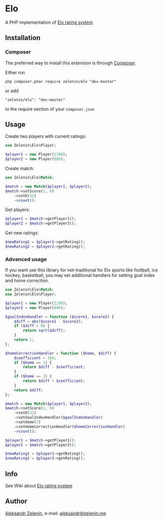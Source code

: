 # Elo

A PHP implementation of [Elo rating system](http://en.wikipedia.org/wiki/Elo_rating_system)

## Installation

### Composer

The preferred way to install this extension is through [Composer](http://getcomposer.org/).

Either run

```
php composer.phar require zelenin/elo "dev-master"
```

or add

```
"zelenin/elo": "dev-master"
```

to the require section of your ```composer.json```

## Usage

Create two players with current ratings:

```php
use Zelenin\Elo\Player;

$player1 = new Player(1200);
$player2 = new Player(800);
```

Create match:

```php
use Zelenin\Elo\Match;

$match = new Match($player1, $player2);
$match->setScore(1, 0)
    ->setK(32)
    ->count();
```

Get players:

```php
$player1 = $match->getPlayer1();
$player2 = $match->getPlayer2();
```

Get new ratings:

```php
$newRating1 = $player1->getRating();
$newRating2 = $player2->getRating();
```

### Advanced usage

If you want use this library for not-traditional for Elo sports like football, ice hockey, basketball, you may set additional handlers for setting goal index and home correction.

```php
use Zelenin\Elo\Match;
use Zelenin\Elo\Player;

$player1 = new Player(1200);
$player2 = new Player(800);

$goalIndexHandler = function ($score1, $score2) {
    $diff = abs($score1 - $score2);
    if ($diff > 0) {
        return sqrt($diff);
    }
    return 1;
};

$homeCorrectionHandler = function ($home, $diff) {
    $coefficient = 100;
    if ($home == 1) {
        return $diff - $coefficient;
    }
    if ($home == 2) {
        return $diff + $coefficient;
    }
    return $diff;
};

$match = new Match($player1, $player2);
$match->setScore(1, 0)
    ->setK(32)
    ->setGoalIndexHandler($goalIndexHandler)
    ->setHome(2)
    ->setHomeCorrectionHandler($homeCorrectionHandler)
    ->count();

$player1 = $match->getPlayer1();
$player2 = $match->getPlayer2();

$newRating1 = $player1->getRating();
$newRating2 = $player2->getRating();
```

## Info

See Wiki about [Elo rating system](http://en.wikipedia.org/wiki/Elo_rating_system)

## Author

[Aleksandr Zelenin](https://github.com/zelenin/), e-mail: [aleksandr@zelenin.me](mailto:aleksandr@zelenin.me)
